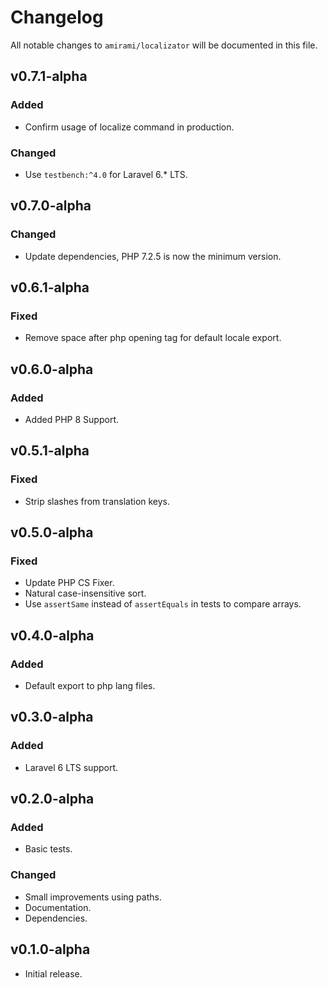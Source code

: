 # Changelog

All notable changes to `amirami/localizator` will be documented in this file.

## v0.7.1-alpha

### Added
- Confirm usage of localize command in production.

### Changed
- Use `testbench:^4.0` for Laravel 6.* LTS.

## v0.7.0-alpha

### Changed

- Update dependencies, PHP 7.2.5 is now the minimum version.

## v0.6.1-alpha

### Fixed

- Remove space after php opening tag for default locale export.

## v0.6.0-alpha

### Added

- Added PHP 8 Support.

## v0.5.1-alpha

### Fixed

- Strip slashes from translation keys.

## v0.5.0-alpha

### Fixed

- Update PHP CS Fixer.
- Natural case-insensitive sort.
- Use `assertSame` instead of `assertEquals` in tests to compare arrays.

## v0.4.0-alpha

### Added

- Default export to php lang files.

## v0.3.0-alpha

### Added
- Laravel 6 LTS support.

## v0.2.0-alpha

### Added
- Basic tests.

### Changed
- Small improvements using paths.
- Documentation.
- Dependencies.

## v0.1.0-alpha

- Initial release.

